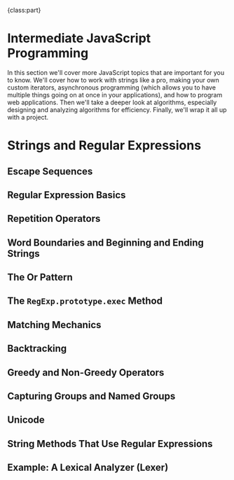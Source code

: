 {class:part}

# Intermediate JavaScript Programming

In this section we'll cover more JavaScript topics that are important for you to know. We'll cover how to work with strings like a pro, making your own custom iterators, asynchronous programming (which allows you to have multiple things going on at once in your applications), and how to program web applications. Then we'll take a deeper look at algorithms, especially designing and analyzing algorithms for efficiency. Finally, we'll wrap it all up with a project.

# Strings and Regular Expressions

## Escape Sequences

## Regular Expression Basics

## Repetition Operators

## Word Boundaries and Beginning and Ending Strings

## The Or Pattern

## The `RegExp.prototype.exec` Method

## Matching Mechanics

## Backtracking

## Greedy and Non-Greedy Operators

## Capturing Groups and Named Groups

## Unicode

## String Methods That Use Regular Expressions

## Example: A Lexical Analyzer (Lexer)
